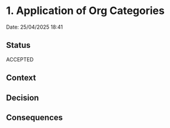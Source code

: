# 1. Application of Org Categories

Date: 25/04/2025 18:41

## Status

ACCEPTED

## Context

## Decision

## Consequences